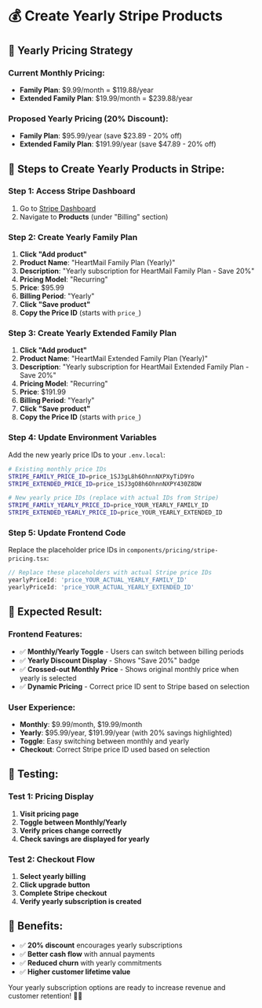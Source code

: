 # 💰 Create Yearly Stripe Products

## 🎯 **Yearly Pricing Strategy**

### **Current Monthly Pricing:**
- **Family Plan**: $9.99/month = $119.88/year
- **Extended Family Plan**: $19.99/month = $239.88/year

### **Proposed Yearly Pricing (20% Discount):**
- **Family Plan**: $95.99/year (save $23.89 - 20% off)
- **Extended Family Plan**: $191.99/year (save $47.89 - 20% off)

## 🔧 **Steps to Create Yearly Products in Stripe:**

### **Step 1: Access Stripe Dashboard**
1. Go to [Stripe Dashboard](https://dashboard.stripe.com)
2. Navigate to **Products** (under "Billing" section)

### **Step 2: Create Yearly Family Plan**
1. **Click "Add product"**
2. **Product Name**: "HeartMail Family Plan (Yearly)"
3. **Description**: "Yearly subscription for HeartMail Family Plan - Save 20%"
4. **Pricing Model**: "Recurring"
5. **Price**: $95.99
6. **Billing Period**: "Yearly"
7. **Click "Save product"**
8. **Copy the Price ID** (starts with `price_`)

### **Step 3: Create Yearly Extended Family Plan**
1. **Click "Add product"**
2. **Product Name**: "HeartMail Extended Family Plan (Yearly)"
3. **Description**: "Yearly subscription for HeartMail Extended Family Plan - Save 20%"
4. **Pricing Model**: "Recurring"
5. **Price**: $191.99
6. **Billing Period**: "Yearly"
7. **Click "Save product"**
8. **Copy the Price ID** (starts with `price_`)

### **Step 4: Update Environment Variables**
Add the new yearly price IDs to your `.env.local`:

```bash
# Existing monthly price IDs
STRIPE_FAMILY_PRICE_ID=price_1SJ3gL8h6OhnnNXPXyTiD9Yo
STRIPE_EXTENDED_PRICE_ID=price_1SJ3gO8h6OhnnNXPY430Z8DW

# New yearly price IDs (replace with actual IDs from Stripe)
STRIPE_FAMILY_YEARLY_PRICE_ID=price_YOUR_YEARLY_FAMILY_ID
STRIPE_EXTENDED_YEARLY_PRICE_ID=price_YOUR_YEARLY_EXTENDED_ID
```

### **Step 5: Update Frontend Code**
Replace the placeholder price IDs in `components/pricing/stripe-pricing.tsx`:

```typescript
// Replace these placeholders with actual Stripe price IDs
yearlyPriceId: 'price_YOUR_ACTUAL_YEARLY_FAMILY_ID'
yearlyPriceId: 'price_YOUR_ACTUAL_YEARLY_EXTENDED_ID'
```

## 🎯 **Expected Result:**

### **Frontend Features:**
- ✅ **Monthly/Yearly Toggle** - Users can switch between billing periods
- ✅ **Yearly Discount Display** - Shows "Save 20%" badge
- ✅ **Crossed-out Monthly Price** - Shows original monthly price when yearly is selected
- ✅ **Dynamic Pricing** - Correct price ID sent to Stripe based on selection

### **User Experience:**
- **Monthly**: $9.99/month, $19.99/month
- **Yearly**: $95.99/year, $191.99/year (with 20% savings highlighted)
- **Toggle**: Easy switching between monthly and yearly
- **Checkout**: Correct Stripe price ID used based on selection

## 🧪 **Testing:**

### **Test 1: Pricing Display**
1. **Visit pricing page**
2. **Toggle between Monthly/Yearly**
3. **Verify prices change correctly**
4. **Check savings are displayed for yearly**

### **Test 2: Checkout Flow**
1. **Select yearly billing**
2. **Click upgrade button**
3. **Complete Stripe checkout**
4. **Verify yearly subscription is created**

## 🚀 **Benefits:**

- ✅ **20% discount** encourages yearly subscriptions
- ✅ **Better cash flow** with annual payments
- ✅ **Reduced churn** with yearly commitments
- ✅ **Higher customer lifetime value**

Your yearly subscription options are ready to increase revenue and customer retention! 🚀💕
